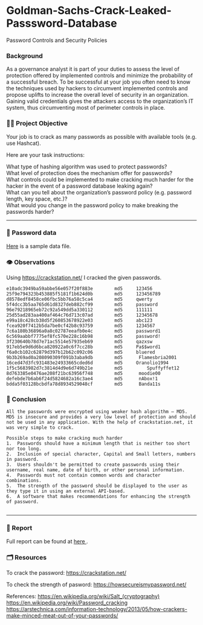 # Goldman-Sachs-Crack-Leaked-Passsword-Database
Password Controls and Security Policies

### Background 
As a governance analyst it is part of your duties to assess the level of protection offered by implemented controls and minimize the probability of a successful breach. To be successful at your job you often need to know the techniques used by hackers to circumvent implemented controls and propose uplifts to increase the overall level of security in an organization. Gaining valid credentials gives the attackers access to the organization’s IT system, thus circumventing most of perimeter controls in place.

### 👨‍💻 Project Objective
Your job is to crack as many passwords as possible with available tools (e.g. use Hashcat).

Here are your task instructions:

What type of hashing algorithm was used to protect passwords? <br>
What level of protection does the mechanism offer for passwords? <br>
What controls could be implemented to make cracking much harder for the hacker in the event of a password database leaking again? <br>
What can you tell about the organization’s password policy (e.g. password length, key space, etc.)? <br>
What would you change in the password policy to make breaking the passwords harder?

<hr>

### 🔑 Password data
<a href="https://github.com/ChebroluTejaswi/Goldman-Sachs-Crack-Leaked-Passsword-Database/blob/main/password.txt" >Here</a> is a sample data file.

### 👁️ Observations
Using https://crackstation.net/ I cracked the given passwords.
```
e10adc3949ba59abbe56e057f20f883e		md5		123456
25f9e794323b453885f5181f1b624d0b		md5		123456789
d8578edf8458ce06fbc5bb76a58c5ca4		md5		qwerty
5f4dcc3b5aa765d61d8327deb882cf99		md5		password
96e79218965eb72c92a549dd5a330112		md5		111111
25d55ad283aa400af464c76d713c07ad		md5		12345678
e99a18c428cb38d5f260853678922e03		md5		abc123
fcea920f7412b5da7be0cf42b8c93759		md5		1234567
7c6a180b36896a0a8c02787eeafb0e4c		md5		password1
6c569aabbf7775ef8fc570e228c16b98		md5		password!
3f230640b78d7e71ac5514e57935eb69		md5		qazxsw
917eb5e9d6d6bca820922a0c6f7cc28b		md5		Pa$$word1
f6a0cb102c62879d397b12b62c092c06		md5		bluered
9b3b269ad0a208090309f091b3aba9db 		md5		 Flamesbria2001
16ced47d3fc931483e24933665cded6d 		md5	 	Oranolio1994
1f5c5683982d7c3814d4d9e6d749b21e	 	md5 		Spuffyffet12
8d763385e0476ae208f21bc63956f748	 	md5		 moodie00
defebde7b6ab6f24d5824682a16c3ae4 		md5		 nAbox!1 
bdda5f03128bcbdfa78d8934529048cf 		md5		 Banda11s

```

### 📝 Conclusion

```
All the passwords were encrypted using weaker hash algorithm – MD5. MD5 is insecure and provides a very low level of protection and should not be used in any application. With the help of crackstation.net, it was very simple to crack. 

Possible steps to make cracking much harder
1.	Passwords should have a minimum length that is neither too short nor too long.
2.	Inclusion of special character, Capital and Small letters, numbers in password.
3.	Users shouldn't be permitted to create passwords using their username, real name, date of birth, or other personal information.
4.	Passwords must not contain common words and character combinations.
5.	The strength of the password should be displayed to the user as they type it in using an external API-based.
6.	A software that makes recommendations for enhancing the strength of password.


```
<hr>

### 📜 Report
Full report can be found at <a href="https://github.com/ChebroluTejaswi/Goldman-Sachs-Crack-Leaked-Passsword-Database/blob/main/Report.docx"> here </a>.

### 🗂️ Resources 
To crack the password: https://crackstation.net/

To check the strength of pasword:  https://howsecureismypassword.net/

References:
https://en.wikipedia.org/wiki/Salt_(cryptography)
https://en.wikipedia.org/wiki/Password_cracking
https://arstechnica.com/information-technology/2013/05/how-crackers-make-minced-meat-out-of-your-passwords/